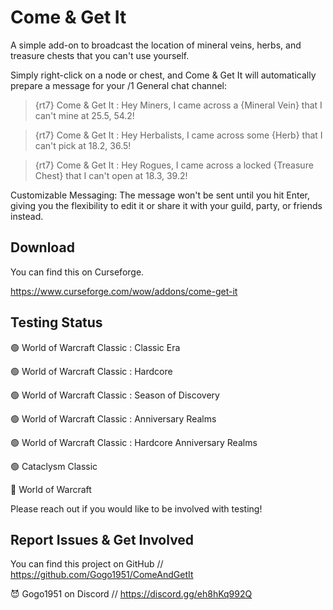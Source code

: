 # Come & Get It

A simple add-on to broadcast the location of mineral veins, herbs, and treasure chests that you can't use yourself.

Simply right-click on a node or chest, and Come & Get It will automatically prepare a message for your /1 General chat channel:

> {rt7} Come & Get It : Hey Miners, I came across a {Mineral Vein} that I can't mine at 25.5, 54.2!

> {rt7} Come & Get It : Hey Herbalists, I came across some {Herb} that I can't pick at 18.2, 36.5!

> {rt7} Come & Get It : Hey Rogues, I came across a locked {Treasure Chest} that I can't open at 18.3, 39.2!

Customizable Messaging: The message won't be sent until you hit Enter, giving you the flexibility to edit it or share it with your guild, party, or friends instead.

## Download

You can find this on Curseforge.

https://www.curseforge.com/wow/addons/come-get-it

## Testing Status

🟢 World of Warcraft Classic : Classic Era

🟢 World of Warcraft Classic : Hardcore

🟢 World of Warcraft Classic : Season of Discovery

🟢 World of Warcraft Classic : Anniversary Realms

🟢 World of Warcraft Classic : Hardcore Anniversary Realms

🟢 Cataclysm Classic

🔴 World of Warcraft

Please reach out if you would like to be involved with testing!

## Report Issues & Get Involved

You can find this project on GitHub // https://github.com/Gogo1951/ComeAndGetIt

😈 Gogo1951 on Discord // https://discord.gg/eh8hKq992Q
